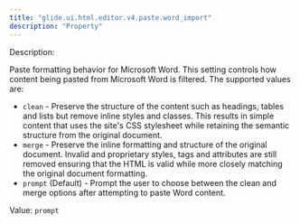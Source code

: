 ```yaml
---
title: "glide.ui.html.editor.v4.paste.word_import"
description: "Property"
---
```


Description: <p>Paste formatting behavior for Microsoft Word.  This setting controls how content being pasted from Microsoft Word is filtered. The supported values are:</p>

<ul>
    <li><code>clean</code> - Preserve the structure of the content such as headings, tables and lists but remove inline styles and classes. This results in simple content that uses the site's CSS stylesheet while retaining the semantic structure from the original document.</li>
    <li><code>merge</code> - Preserve the inline formatting and structure of the original document. Invalid and proprietary styles, tags and attributes are still removed ensuring that the HTML is valid while more closely matching the original document formatting.</li>
    <li><code>prompt</code> (Default) - Prompt the user to choose between the clean and merge options after attempting to paste Word content.</li>
</ul>

Value: `prompt`